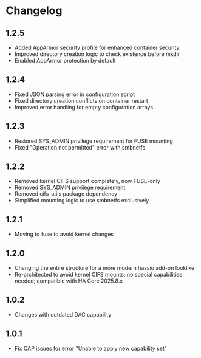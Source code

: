 # Changelog

## 1.2.5

- Added AppArmor security profile for enhanced container security
- Improved directory creation logic to check existence before mkdir
- Enabled AppArmor protection by default

## 1.2.4

- Fixed JSON parsing error in configuration script
- Fixed directory creation conflicts on container restart
- Improved error handling for empty configuration arrays

## 1.2.3

- Restored SYS_ADMIN privilege requirement for FUSE mounting
- Fixed "Operation not permitted" error with smbnetfs

## 1.2.2

- Removed kernel CIFS support completely, now FUSE-only
- Removed SYS_ADMIN privilege requirement
- Removed cifs-utils package dependency
- Simplified mounting logic to use smbnetfs exclusively

## 1.2.1

- Moving to fuse to avoid kernel changes

## 1.2.0

- Changing the entire structure for a more modern hassio add-on looklike
- Re-architected to avoid kernel CIFS mounts; no special capabilities needed; compatible with HA Core 2025.8.x

## 1.0.2

- Changes with outdated DAC capability

## 1.0.1

- Fix CAP issues for error "Unable to apply new capability set"
